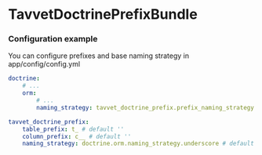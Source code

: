# TavvetDoctrinePrefixBundle

### Configuration example

You can configure prefixes and base naming strategy in app/config/config.yml

```yaml
doctrine:
    # ...
    orm:
        # ...
        naming_strategy: tavvet_doctrine_prefix.prefix_naming_strategy

tavvet_doctrine_prefix:
    table_prefix: t_ # default ''
    column_prefix: c__ # default ''
    naming_strategy: doctrine.orm.naming_strategy.underscore # default - 'doctrine.orm.naming_strategy.default'
```
